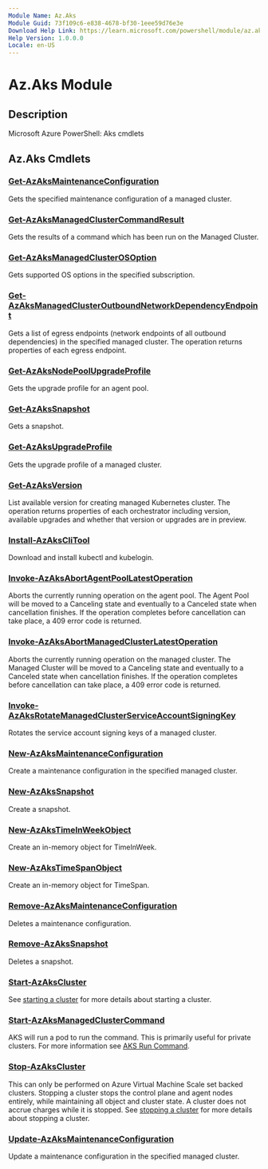 ```yaml
---
Module Name: Az.Aks
Module Guid: 73f109c6-e838-4678-bf30-1eee59d76e3e
Download Help Link: https://learn.microsoft.com/powershell/module/az.aks
Help Version: 1.0.0.0
Locale: en-US
---
```


# Az.Aks Module
## Description
Microsoft Azure PowerShell: Aks cmdlets

## Az.Aks Cmdlets
### [Get-AzAksMaintenanceConfiguration](Get-AzAksMaintenanceConfiguration.md)
Gets the specified maintenance configuration of a managed cluster.

### [Get-AzAksManagedClusterCommandResult](Get-AzAksManagedClusterCommandResult.md)
Gets the results of a command which has been run on the Managed Cluster.

### [Get-AzAksManagedClusterOSOption](Get-AzAksManagedClusterOSOption.md)
Gets supported OS options in the specified subscription.

### [Get-AzAksManagedClusterOutboundNetworkDependencyEndpoint](Get-AzAksManagedClusterOutboundNetworkDependencyEndpoint.md)
Gets a list of egress endpoints (network endpoints of all outbound dependencies) in the specified managed cluster.
The operation returns properties of each egress endpoint.

### [Get-AzAksNodePoolUpgradeProfile](Get-AzAksNodePoolUpgradeProfile.md)
Gets the upgrade profile for an agent pool.

### [Get-AzAksSnapshot](Get-AzAksSnapshot.md)
Gets a snapshot.

### [Get-AzAksUpgradeProfile](Get-AzAksUpgradeProfile.md)
Gets the upgrade profile of a managed cluster.

### [Get-AzAksVersion](Get-AzAksVersion.md)
List available version for creating managed Kubernetes cluster.
The operation returns properties of each orchestrator including version, available upgrades and whether that version or upgrades are in preview.

### [Install-AzAksCliTool](Install-AzAksCliTool.md)
Download and install kubectl and kubelogin.

### [Invoke-AzAksAbortAgentPoolLatestOperation](Invoke-AzAksAbortAgentPoolLatestOperation.md)
Aborts the currently running operation on the agent pool.
The Agent Pool will be moved to a Canceling state and eventually to a Canceled state when cancellation finishes.
If the operation completes before cancellation can take place, a 409 error code is returned.

### [Invoke-AzAksAbortManagedClusterLatestOperation](Invoke-AzAksAbortManagedClusterLatestOperation.md)
Aborts the currently running operation on the managed cluster.
The Managed Cluster will be moved to a Canceling state and eventually to a Canceled state when cancellation finishes.
If the operation completes before cancellation can take place, a 409 error code is returned.

### [Invoke-AzAksRotateManagedClusterServiceAccountSigningKey](Invoke-AzAksRotateManagedClusterServiceAccountSigningKey.md)
Rotates the service account signing keys of a managed cluster.

### [New-AzAksMaintenanceConfiguration](New-AzAksMaintenanceConfiguration.md)
Create a maintenance configuration in the specified managed cluster.

### [New-AzAksSnapshot](New-AzAksSnapshot.md)
Create a snapshot.

### [New-AzAksTimeInWeekObject](New-AzAksTimeInWeekObject.md)
Create an in-memory object for TimeInWeek.

### [New-AzAksTimeSpanObject](New-AzAksTimeSpanObject.md)
Create an in-memory object for TimeSpan.

### [Remove-AzAksMaintenanceConfiguration](Remove-AzAksMaintenanceConfiguration.md)
Deletes a maintenance configuration.

### [Remove-AzAksSnapshot](Remove-AzAksSnapshot.md)
Deletes a snapshot.

### [Start-AzAksCluster](Start-AzAksCluster.md)
See [starting a cluster](https://docs.microsoft.com/azure/aks/start-stop-cluster) for more details about starting a cluster.

### [Start-AzAksManagedClusterCommand](Start-AzAksManagedClusterCommand.md)
AKS will run a pod to run the command.
This is primarily useful for private clusters.
For more information see [AKS Run Command](https://docs.microsoft.com/azure/aks/private-clusters#aks-run-command-preview).

### [Stop-AzAksCluster](Stop-AzAksCluster.md)
This can only be performed on Azure Virtual Machine Scale set backed clusters.
Stopping a cluster stops the control plane and agent nodes entirely, while maintaining all object and cluster state.
A cluster does not accrue charges while it is stopped.
See [stopping a cluster](https://docs.microsoft.com/azure/aks/start-stop-cluster) for more details about stopping a cluster.

### [Update-AzAksMaintenanceConfiguration](Update-AzAksMaintenanceConfiguration.md)
Update a maintenance configuration in the specified managed cluster.

